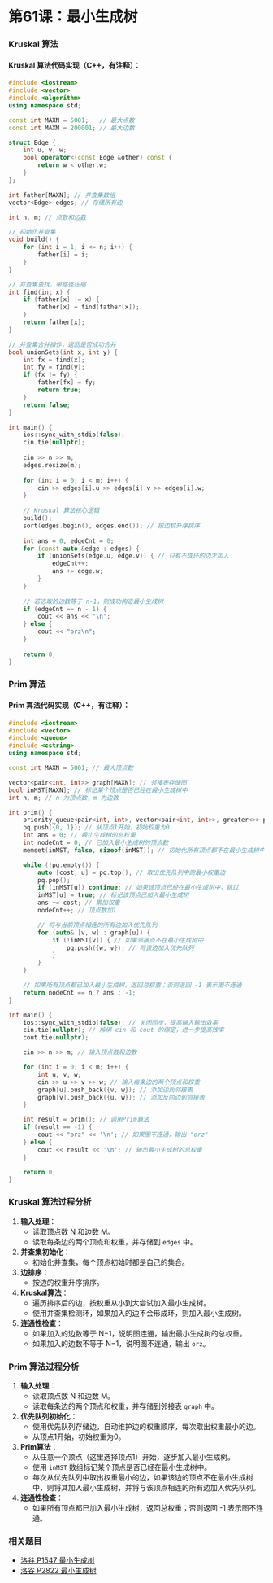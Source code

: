 # 第61课：最小生成树

### Kruskal 算法

#### **Kruskal 算法代码实现（C++，有注释）：**

```cpp
#include <iostream>
#include <vector>
#include <algorithm>
using namespace std;

const int MAXN = 5001;   // 最大点数
const int MAXM = 200001; // 最大边数

struct Edge {
    int u, v, w;
    bool operator<(const Edge &other) const {
        return w < other.w;
    }
};

int father[MAXN]; // 并查集数组
vector<Edge> edges; // 存储所有边

int n, m; // 点数和边数

// 初始化并查集
void build() {
    for (int i = 1; i <= n; i++) {
        father[i] = i;
    }
}

// 并查集查找，带路径压缩
int find(int x) {
    if (father[x] != x) {
        father[x] = find(father[x]);
    }
    return father[x];
}

// 并查集合并操作，返回是否成功合并
bool unionSets(int x, int y) {
    int fx = find(x);
    int fy = find(y);
    if (fx != fy) {
        father[fx] = fy;
        return true;
    }
    return false;
}

int main() {
    ios::sync_with_stdio(false);
    cin.tie(nullptr);
    
    cin >> n >> m;
    edges.resize(m);
    
    for (int i = 0; i < m; i++) {
        cin >> edges[i].u >> edges[i].v >> edges[i].w;
    }
    
    // Kruskal 算法核心逻辑
    build();
    sort(edges.begin(), edges.end()); // 按边权升序排序
    
    int ans = 0, edgeCnt = 0;
    for (const auto &edge : edges) {
        if (unionSets(edge.u, edge.v)) { // 只有不成环的边才加入
            edgeCnt++;
            ans += edge.w;
        }
    }
    
    // 若选取的边数等于 n-1，则成功构造最小生成树
    if (edgeCnt == n - 1) {
        cout << ans << "\n";
    } else {
        cout << "orz\n";
    }
    
    return 0;
}
```

### Prim 算法

#### **Prim 算法代码实现（C++，有注释）：**

```cpp
#include <iostream>
#include <vector>
#include <queue>
#include <cstring>
using namespace std;

const int MAXN = 5001; // 最大顶点数

vector<pair<int, int>> graph[MAXN]; // 邻接表存储图
bool inMST[MAXN]; // 标记某个顶点是否已经在最小生成树中
int n, m; // n 为顶点数，m 为边数

int prim() {
    priority_queue<pair<int, int>, vector<pair<int, int>>, greater<>> pq; // 优先队列，存储 (权重, 顶点)
    pq.push({0, 1}); // 从顶点1开始，初始权重为0
    int ans = 0; // 最小生成树的总权重
    int nodeCnt = 0; // 已加入最小生成树的顶点数
    memset(inMST, false, sizeof(inMST)); // 初始化所有顶点都不在最小生成树中

    while (!pq.empty()) {
        auto [cost, u] = pq.top(); // 取出优先队列中的最小权重边
        pq.pop();
        if (inMST[u]) continue; // 如果该顶点已经在最小生成树中，跳过
        inMST[u] = true; // 标记该顶点已加入最小生成树
        ans += cost; // 累加权重
        nodeCnt++; // 顶点数加1

        // 将与当前顶点相连的所有边加入优先队列
        for (auto& [v, w] : graph[u]) {
            if (!inMST[v]) { // 如果邻接点不在最小生成树中
                pq.push({w, v}); // 将该边加入优先队列
            }
        }
    }

    // 如果所有顶点都已加入最小生成树，返回总权重；否则返回 -1 表示图不连通
    return nodeCnt == n ? ans : -1;
}

int main() {
    ios::sync_with_stdio(false); // 关闭同步，提高输入输出效率
    cin.tie(nullptr); // 解绑 cin 和 cout 的绑定，进一步提高效率
    cout.tie(nullptr);

    cin >> n >> m; // 输入顶点数和边数

    for (int i = 0; i < m; i++) {
        int u, v, w;
        cin >> u >> v >> w; // 输入每条边的两个顶点和权重
        graph[u].push_back({v, w}); // 添加边到邻接表
        graph[v].push_back({u, w}); // 添加反向边到邻接表
    }

    int result = prim(); // 调用Prim算法
    if (result == -1) {
        cout << "orz" << '\n'; // 如果图不连通，输出 "orz"
    } else {
        cout << result << '\n'; // 输出最小生成树的总权重
    }

    return 0;
}
```

### Kruskal 算法过程分析

1. **输入处理**：
   - 读取顶点数 N 和边数 M。
   - 读取每条边的两个顶点和权重，并存储到 `edges` 中。
2. **并查集初始化**：
   - 初始化并查集，每个顶点初始时都是自己的集合。
3. **边排序**：
   - 按边的权重升序排序。
4. **Kruskal算法**：
   - 遍历排序后的边，按权重从小到大尝试加入最小生成树。
   - 使用并查集检测环，如果加入的边不会形成环，则加入最小生成树。
5. **连通性检查**：
   - 如果加入的边数等于 N−1，说明图连通，输出最小生成树的总权重。
   - 如果加入的边数不等于 N−1，说明图不连通，输出 `orz`。

### Prim 算法过程分析

1. **输入处理**：
   - 读取顶点数 N 和边数 M。
   - 读取每条边的两个顶点和权重，并存储到邻接表 `graph` 中。
2. **优先队列初始化**：
   - 使用优先队列存储边，自动维护边的权重顺序，每次取出权重最小的边。
   - 从顶点1开始，初始权重为0。
3. **Prim算法**：
   - 从任意一个顶点（这里选择顶点1）开始，逐步加入最小生成树。
   - 使用 `inMST` 数组标记某个顶点是否已经在最小生成树中。
   - 每次从优先队列中取出权重最小的边，如果该边的顶点不在最小生成树中，则将其加入最小生成树，并将与该顶点相连的所有边加入优先队列。
4. **连通性检查**：
   - 如果所有顶点都已加入最小生成树，返回总权重；否则返回 -1 表示图不连通。

### 相关题目

- [洛谷 P1547 最小生成树](https://www.luogu.com.cn/problem/P1547)
- [洛谷 P2822 最小生成树](https://www.luogu.com.cn/problem/P2822)